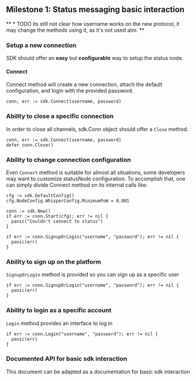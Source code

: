 ## Milestone 1: Status messaging basic interaction

** * TODO its still not clear how username works on the new protocol, it may change the methods using it, as it's not used atm. **

###  Setup a new connection

SDK should offer an **easy** but **configurable** way to setup the status node.


#### Connect

Connect method will create a new connection, attach the default configuration, and login with the provided password.

```
conn, err := sdk.Connect(username, password)
```


###  Ability to close a specific connection

In order to close all channels, sdk.Conn object should offer a `Close` method.
```
conn, err := sdk.Connect(username, password)
defer conn.Close()
```

###  Ability to change connection configuration

Even `Connect` method is suitable for almost all situations, some developers may want to customize statusNode configuration. To accomplish that, one can simply divide Connect method on its internal calls like:
```
cfg := sdk.DefaultConfig()
cfg.NodeConfig.WhisperConfig.MinimumPoW = 0.001

conn := sdk.New()
if err := conn.Start(cfg); err != nil {
  panic("Couldn't connect to status")
}

if err := conn.SignupOrLogin("username", "password"); err != nil {
  panic(err)
}
```

### Ability to sign up on the platform

`SignupOrLogin` method is provided so you can sign up as a specific user

```
if err := conn.SignupOrLogin("username", "password"); err != nil {
  panic(err)
}
```


###  Ability to login as a specific account

`Login` method provides an interface to log in

```
if err := conn.Login("username", "password"); err != nil {
  panic(err)
}
```


### Documented API for basic sdk interaction

This document can be adapted as a documentation for basic sdk interaction
